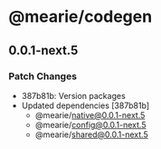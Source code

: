 # @mearie/codegen

## 0.0.1-next.5

### Patch Changes

- 387b81b: Version packages
- Updated dependencies [387b81b]
  - @mearie/native@0.0.1-next.5
  - @mearie/config@0.0.1-next.5
  - @mearie/shared@0.0.1-next.5

